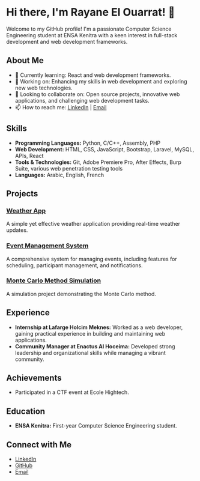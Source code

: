 
# Hi there, I'm Rayane El Ouarrat! 👋


Welcome to my GitHub profile! I'm a passionate Computer Science Engineering student at ENSA Kenitra with a keen interest in full-stack development and web development frameworks.

## About Me

- 🌱 Currently learning: React and web development frameworks.
- 🔭 Working on: Enhancing my skills in web development and exploring new web technologies.
- 👯 Looking to collaborate on: Open source projects, innovative web applications, and challenging web development tasks.
- 📫 How to reach me: [LinkedIn](https://www.linkedin.com/in/rayane-el-ouarrat-460abb22a) | [Email](mailto:ryanelouarrat.pro@gmail.com)

## Skills

- **Programming Languages:** Python, C/C++, Assembly, PHP
- **Web Development:** HTML, CSS, JavaScript, Bootstrap, Laravel, MySQL, APIs, React
- **Tools & Technologies:** Git, Adobe Premiere Pro, After Effects, Burp Suite, various web penetration testing tools
- **Languages:** Arabic, English, French

## Projects

### [Weather App](https://github.com/ryanelouarrat/Weather-App)
A simple yet effective weather application providing real-time weather updates.

### [Event Management System](https://github.com/ryanelouarrat/EVENT-MANAGEMENT_SYSTEM)
A comprehensive system for managing events, including features for scheduling, participant management, and notifications.


### [Monte Carlo Method Simulation](https://github.com/ryanelouarrat/monte-carlo-methode-simulation)
A simulation project demonstrating the Monte Carlo method.
## Experience

- **Internship at Lafarge Holcim Meknes:** Worked as a web developer, gaining practical experience in building and maintaining web applications.
- **Community Manager at Enactus Al Hoceima:** Developed strong leadership and organizational skills while managing a vibrant community.

## Achievements

- Participated in a CTF event at Ecole Hightech.

## Education

- **ENSA Kenitra:** First-year Computer Science Engineering student.

## Connect with Me

- [LinkedIn](https://www.linkedin.com/in/rayane-el-ouarrat-460abb22a)
- [GitHub](https://github.com/ryanelouarrat)
- [Email](mailto:ryanelouarrat.pro@gmail.com)
